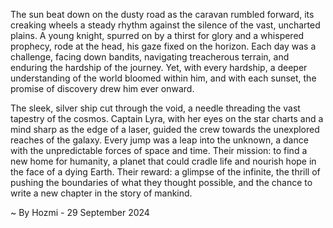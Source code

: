 
The sun beat down on the dusty road as the caravan rumbled forward, its creaking wheels a steady rhythm against the silence of the vast, uncharted plains.  A young knight, spurred on by a thirst for glory and a whispered prophecy, rode at the head, his gaze fixed on the horizon. Each day was a challenge, facing down bandits, navigating treacherous terrain, and enduring the hardship of the journey. Yet, with every hardship, a deeper understanding of the world bloomed within him, and with each sunset, the promise of discovery drew him ever onward.

The sleek, silver ship cut through the void, a needle threading the vast tapestry of the cosmos. Captain Lyra, with her eyes on the star charts and a mind sharp as the edge of a laser, guided the crew towards the unexplored reaches of the galaxy. Every jump was a leap into the unknown, a dance with the unpredictable forces of space and time. Their mission: to find a new home for humanity, a planet that could cradle life and nourish hope in the face of a dying Earth. Their reward: a glimpse of the infinite, the thrill of pushing the boundaries of what they thought possible, and the chance to write a new chapter in the story of mankind. 

~ By Hozmi - 29 September 2024
